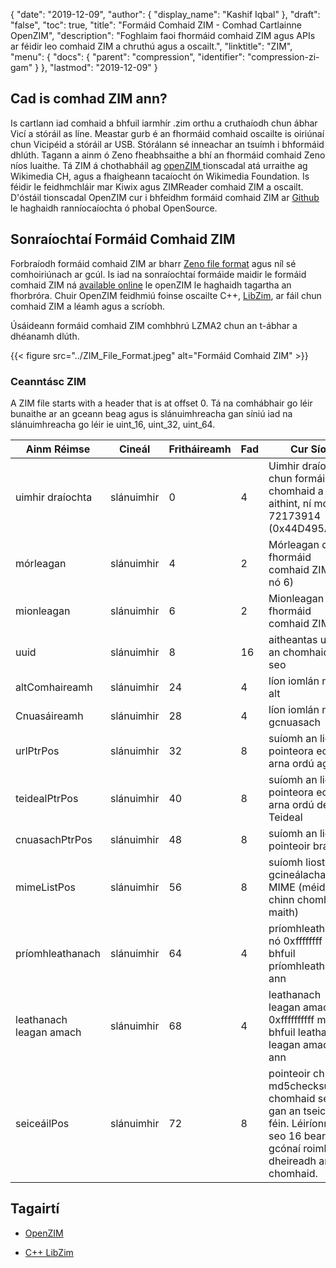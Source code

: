 {
  "date": "2019-12-09",
  "author": {
    "display_name": "Kashif Iqbal"
},
  "draft": "false",
  "toc": true,
  "title": "Formáid Comhaid ZIM - Comhad Cartlainne OpenZIM",
  "description": "Foghlaim faoi fhormáid comhaid ZIM agus APIs ar féidir leo comhaid ZIM a chruthú agus a oscailt.",
  "linktitle": "ZIM",
  "menu": {
    "docs": {
      "parent": "compression",
      "identifier": "compression-zi-gam"
}
},
  "lastmod": "2019-12-09"
}

## Cad is comhad ZIM ann? ##

Is cartlann iad comhaid a bhfuil iarmhír .zim orthu a cruthaíodh chun ábhar Vicí a stóráil as líne. Meastar gurb é an fhormáid comhaid oscailte is oiriúnaí chun Vicipéid a stóráil ar USB. Stórálann sé inneachar an tsuímh i bhformáid dhlúth. Tagann a ainm ó Zeno fheabhsaithe a bhí an fhormáid comhaid Zeno níos luaithe. Tá ZIM á chothabháil ag [openZIM ](https://openzim.org/)tionscadal atá urraithe ag Wikimedia CH, agus a fhaigheann tacaíocht ón Wikimedia Foundation. Is féidir le feidhmchláir mar Kiwix agus ZIMReader comhaid ZIM a oscailt. D'óstáil tionscadal OpenZIM cur i bhfeidhm formáid comhaid ZIM ar [Github](https://github.com/openzim) le haghaidh ranníocaíochta ó phobal OpenSource.

## Sonraíochtaí Formáid Comhaid ZIM

Forbraíodh formáid comhaid ZIM ar bharr [Zeno file format](https://openzim.org/wiki/Zeno_file_format) agus níl sé comhoiriúnach ar gcúl. Is iad na sonraíochtaí formáide maidir le formáid comhaid ZIM ná [available online](https://openzim.org/wiki/ZIM_file_format) le openZIM le haghaidh tagartha an fhorbróra. Chuir OpenZIM feidhmiú foinse oscailte C++, [LibZim](https://openzim.org/wiki/Zimlib), ar fáil chun comhaid ZIM a léamh agus a scríobh.

Úsáideann formáid comhaid ZIM comhbhrú LZMA2 chun an t-ábhar a dhéanamh dlúth.

{{< figure src="../ZIM_File_Format.jpeg" alt="Formáid Comhaid ZIM" >}}


### Ceanntásc ZIM

A ZIM file starts with a header that is at offset 0. Tá na comhábhair go léir bunaithe ar an gceann beag agus is slánuimhreacha gan síniú iad na slánuimhreacha go léir ie uint_16, uint_32, uint_64.

|Ainm Réimse |Cineál| Fritháireamh| Fad| Cur Síos|
---|---|---|---|---|
|uimhir draíochta| slánuimhir| 0| 4| Uimhir draíochta chun formáid an chomhaid a aithint, ní mór 72173914 (0x44D495A)|
|mórleagan| slánuimhir| 4| 2| Mórleagan den fhormáid comhaid ZIM (5 nó 6)|
|mionleagan| slánuimhir| 6| 2| Mionleagan den fhormáid comhaid ZIM|
|uuid| slánuimhir| 8| 16| aitheantas uathúil an chomhaid zim seo|
|altComhaireamh| slánuimhir| 24| 4| líon iomlán na n-alt|
|Cnuasáireamh| slánuimhir| 28| 4| líon iomlán na gcnuasach|
|urlPtrPos| slánuimhir| 32| 8| suíomh an liosta pointeora eolaire arna ordú ag URL|
|teidealPtrPos| slánuimhir| 40| 8| suíomh an liosta pointeora eolaire arna ordú de réir Teideal|
|cnuasachPtrPos| slánuimhir| 48| 8| suíomh an liosta pointeoir braisle|
|mimeListPos| slánuimhir| 56| 8| suíomh liosta na gcineálacha MIME (méid an chinn chomh maith)|
|príomhleathanach| slánuimhir| 64| 4| príomhleathanach nó 0xffffffff mura bhfuil príomhleathanach ann|
|leathanach leagan amach| slánuimhir| 68| 4| leathanach leagan amach nó 0xffffffffff mura bhfuil leathanach leagan amach ann|
|seiceáilPos| slánuimhir| 72| 8| pointeoir chuig md5checksum an chomhaid seo gan an tseiceáil féin. Léiríonn sé seo 16 beart i gcónaí roimh dheireadh an chomhaid.|

## Tagairtí ##

* [OpenZIM]( https://openzim.org/)

* [C++ LibZim]( https://openzim.org/wiki/Zimlib)


